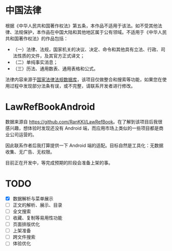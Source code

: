 
# 中国法律

根据《中华人民共和国著作权法》第五条，本作品不适用于该法。如不受其他法律、法规保护，本作品在中国大陆和其他地区属于公有领域。不适用于《中华人民共和国著作权法》的作品包括：
- （一）法律、法规，国家机关的决议、决定、命令和其他具有立法、行政、司法性质的文件，及其官方正式译文；
- （二）单纯事实消息；
- （三）历法、通用数表、通用表格和公式。

法律内容来源于[国家法律法规数据库](https://flk.npc.gov.cn)，该项目仅做整合和搜索等功能，如果您在使用过程中发现部分法条有误，或不完整，请联系开发者进行修改。

# LawRefBookAndroid

数据来源自 <https://github.com/RanKKI/LawRefBook>。在了解到该项目后我很感兴趣，想体验时发现还没有 Android 端，而应用市场上类似的一些项目都是商业公司运营的。

因此联系作者后我打算提供一下 Android 端的适配。目标自然是工具化：无数据收集、无广告、无权限。

目前正在开发中，等完成预期的阶段会准备上架的事。

# TODO
- [x] 数据解析与菜单展示
- [ ] 正文的解析、展示、目录
- [ ] 全文搜索
- [ ] 收藏、复制等易用性功能
- [ ] 页面排版优化
- [ ] 上架准备
- [ ] 跨文件搜索
- [ ] 体验优化